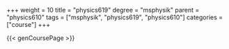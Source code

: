 +++
weight = 10
title = "physics619"
degree = "msphysik"
parent = "physics610"
tags = ["msphysik", "physics619", "physics610"]
categories = ["course"]
+++

{{< genCoursePage >}}
